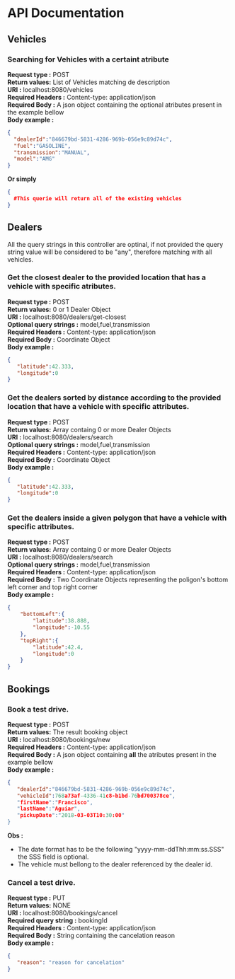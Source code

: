 # API Documentation
## Vehicles
### Searching for Vehicles with a certaint atribute
__Request type :__ POST <br />
__Return values:__ List of Vehicles matching de description <br />
__URI :__ localhost:8080/vehicles <br />
__Required Headers :__ Content-type: application/json <br />
__Required Body :__ A json object containing the optional atributes present in the example bellow <br />
__Body example :__
```json
{
  "dealerId":"846679bd-5831-4286-969b-056e9c89d74c",
  "fuel":"GASOLINE",
  "transmission":"MANUAL",
  "model":"AMG"
}
```
__Or simply__
```json
{
  #This querie will return all of the existing vehicles
}
```

## Dealers
All the query strings in this controller are optinal, if not provided the query string value will be considered to be "any", therefore matching with all vehicles.
### Get the closest dealer to the provided location that has a vehicle with specific atributes.
__Request type :__ POST <br />
__Return values:__ 0 or 1 Dealer Object <br />
__URI :__ localhost:8080/dealers/get-closest <br />
__Optional query strings :__ model,fuel,transmission <br />
__Required Headers :__ Content-type: application/json <br />
__Required Body :__ Coordinate Object <br />
__Body example :__
```json
{
   "latitude":42.333,
   "longitude":0
}
```
### Get the dealers sorted by distance according to the provided location that have a vehicle with specific attributes.
__Request type :__ POST <br />
__Return values:__ Array containg 0 or more Dealer Objects <br />
__URI :__ localhost:8080/dealers/search <br />
__Optional query strings :__ model,fuel,transmission <br />
__Required Headers :__ Content-type: application/json <br />
__Required Body :__ Coordinate Object <br />
__Body example :__
```json
{
   "latitude":42.333,
   "longitude":0
}
```

### Get the dealers inside a given polygon that have a vehicle with specific attributes.
__Request type :__ POST <br />
__Return values:__ Array containg 0 or more Dealer Objects <br />
__URI :__ localhost:8080/dealers/search <br />
__Optional query strings :__ model,fuel,transmission <br />
__Required Headers :__ Content-type: application/json <br />
__Required Body :__ Two Coordinate Objects representing the poligon's bottom left corner and top right corner <br />
__Body example :__
```json
{
    "bottomLeft":{
        "latitude":38.888,
        "longitude":-10.55
    },
    "topRight":{
        "latitude":42.4,
        "longitude":0
    }
}
```

## Bookings
### Book a test drive.
__Request type :__ POST <br />
__Return values:__ The result booking object <br />
__URI :__ localhost:8080/bookings/new <br />
__Required Headers :__ Content-type: application/json <br />
__Required Body :__ A json object containing __all__ the atributes present in the example bellow <br />
__Body example :__
```json
{
   "dealerId":"846679bd-5831-4286-969b-056e9c89d74c",
   "vehicleId":768a73af-4336-41c8-b1bd-76bd700378ce",
   "firstName":"Francisco",
   "lastName":"Aguiar",
   "pickupDate":"2018-03-03T10:30:00"
}
```
__Obs :__ 
* The date format has to be the following "yyyy-mm-ddThh:mm:ss.SSS" the SSS field is optional. 
* The vehicle must bellong to the dealer referenced by the dealer id.
### Cancel a test drive.
__Request type :__ PUT <br />
__Return values:__ NONE <br />
__URI :__ localhost:8080/bookings/cancel <br />
__Required query string :__ bookingId <br />
__Required Headers :__ Content-type: application/json <br />
__Required Body :__ String containing the cancelation reason <br />
__Body example :__
```json
{
   "reason": "reason for cancelation"
}
```